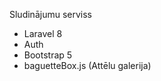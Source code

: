 <p>Sludinājumu serviss</p>
<ul>
<li>Laravel 8</li>
<li>Auth</li>
<li>Bootstrap 5</li>
<li>baguetteBox.js (Attēlu galerija)</li>
</ul>

